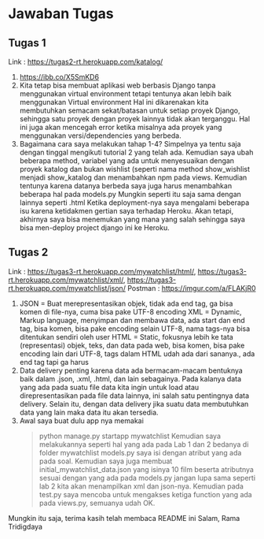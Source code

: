 # Jawaban Tugas

## Tugas 1
Link : https://tugas2-rt.herokuapp.com/katalog/

1. https://ibb.co/X5SmKD6
2. Kita tetap bisa membuat aplikasi web berbasis Django tanpa menggunakan virtual environment tetapi tentunya akan lebih baik menggunakan Virtual environment
   Hal ini dikarenakan kita membutuhkan semacam sekat/batasan untuk setiap proyek Django, sehingga satu proyek dengan proyek lainnya tidak akan terganggu. Hal
   ini juga akan mencegah error ketika misalnya ada proyek yang menggunakan versi/dependencies yang berbeda.
3. Bagaimana cara saya melakukan tahap 1-4? Simpelnya ya tentu saja dengan tinggal mengikuti tutorial 2 yang telah ada. Kemudian saya ubah beberapa method, variabel
   yang ada untuk menyesuaikan dengan proyek katalog dan bukan wishlist (seperti nama method show_wishlist menjadi show_katalog dan menambahkan npm pada views. 
   Kemudian tentunya karena datanya berbeda saya juga harus menambahkan beberapa hal pada models.py Mungkin seperti itu saja sama dengan lainnya seperti .html
   Ketika deployment-nya saya mengalami  beberapa isu karena ketidakmen gertian saya terhadap Heroku. Akan tetapi, akhirnya saya bisa menemukan yang mana yang salah 
   sehingga saya bisa men-deploy project django ini ke Heroku.
   
## Tugas 2
Link : https://tugas3-rt.herokuapp.com/mywatchlist/html/, https://tugas3-rt.herokuapp.com/mywatchlist/xml/, https://tugas3-rt.herokuapp.com/mywatchlist/json/
Postman : https://imgur.com/a/FLAKjR0

1. JSON = Buat merepresentasikan objek, tidak ada end tag, ga bisa komen di file-nya, cuma bisa pake UTF-8 encoding
   XML = Dynamic, Markup language, menyimpan dan membawa data, ada start dan end tag, bisa komen, bisa pake encoding selain UTF-8, nama tags-nya bisa ditentukan                sendiri oleh user
   HTML = Static, fokusnya lebih ke tata (representasi) objek, teks, dan data pada web, bisa komen, bisa pake encoding lain dari UTF-8, tags 
          dalam HTML udah ada dari sananya., ada end tag tapi ga harus
2. Data delivery penting karena data ada bermacam-macam bentuknya baik dalam .json, .xml, .html, dan lain sebagainya. Pada kalanya data yang ada pada suatu file data      kita ingin untuk load atau direpresentasikan pada file data lainnya, ini salah satu pentingnya data delivery. Selain itu, dengan data delivery jika suatu data          membutuhkan data yang lain maka data itu akan tersedia.
3. Awal saya buat dulu app nya memakai 
   > python manage.py startapp mywatchlist
   Kemudian saya melakukannya seperti hal yang ada pada Lab 1 dan 2 bedanya di folder mywatchlist models.py saya isi dengan atribut yang ada pada soal. Kemudian saya      juga membuat initial_mywatchlist_data.json yang isinya 10 film beserta atributnya sesuai dengan yang ada pada models.py jangan lupa sama seperti lab 2 kita akan        menampilkan xml dan json-nya. Kemudian pada test.py saya mencoba untuk mengakses ketiga function yang ada pada views.py, semuanya udah OK. 
   
Mungkin itu saja, terima kasih telah membaca README ini
Salam,
Rama Tridigdaya
